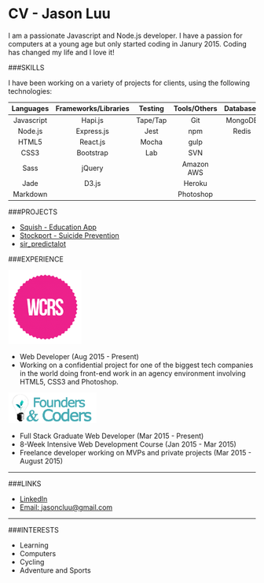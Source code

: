 # CV - Jason Luu

I am a passionate Javascript and Node.js developer. I have a passion for computers at a young age but only started coding in Janury 2015. Coding has changed my life and I love it!

###SKILLS

I have been working on a variety of projects for clients, using the following technologies:

| Languages | Frameworks/Libraries | Testing   | Tools/Others | Databases |
|:---------:|:--------------------:|:---------:|:------------:|:---------:|
| Javascript| Hapi.js              | Tape/Tap  | Git          | MongoDB   |
| Node.js   | Express.js           | Jest      | npm          | Redis     |
| HTML5     | React.js             | Mocha     | gulp         | |
| CSS3      | Bootstrap            | Lab       | SVN          | |
| Sass      | jQuery               |           | Amazon AWS   | |
| Jade      | D3.js                |           | Heroku       | |
| Markdown  |                      |           | Photoshop    | |

###PROJECTS

- [Squish - Education App](http://pajoa.herokuapp.com/)
- [Stockport - Suicide Prevention](http://www.stockportsuicideprevention.org.uk/)
- [sir_predictalot](https://github.com/the-knights-of-the-reactangular-table/sir_predictalot/tree/development)

###EXPERIENCE

<img src="https://github.com/Neats29/CV/blob/master/experience/wcrs.png" width="150">

- Web Developer (Aug 2015 - Present)
- Working on a confidential project for one of the biggest tech companies in the world doing front-end work in an agency environment involving HTML5, CSS3 and Photoshop.

<img src="https://github.com/Neats29/CV/blob/master/experience/fac.png" width="180">

- Full Stack Graduate Web Developer (Mar 2015 - Present)
- 8-Week Intensive Web Development Course (Jan 2015 - Mar 2015)
- Freelance developer working on MVPs and private projects (Mar 2015 - August 2015)

--- 

###LINKS

- [LinkedIn](https://uk.linkedin.com/in/jasoncluu)
- [Email: jasoncluu@gmail.com](mailto:jasoncluu@gmail.com)

---
###INTERESTS
* Learning
* Computers
* Cycling
* Adventure and Sports
